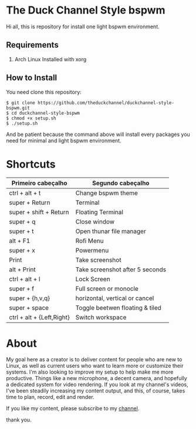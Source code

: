 # The Duck Channel Style bspwm

Hi all, this is repository for install one light bspwm environment. 

## Requirements

1. Arch Linux Installed with xorg

## How to Install

You need clone this repository:
```console
$ git clone https://github.com/theduckchannel/duckchannel-style-bspwm.git
$ cd duckchannel-style-bspwm
$ chmod +x setup.sh 
$ ./setup.sh
```

And be patient because the command above will install every packages you need for minimal and light bspwm environment.


# Shortcuts

| Primeiro cabeçalho  |  Segundo cabeçalho  |
| ------------------- | ------------------- |
|  ctrl + alt + t     |  Change bspwm theme |
| super + Return   |  Terminal |
| super + shift + Return | Floating Terminal |
| super + q | Close window |
| super + t | Open thunar file manager |
| alt + F1 | Rofi Menu |
| super + x | Powermenu |
| Print | Take screenshot  |
| alt + Print | Take screenshot after 5 seconds |
| ctrl + alt + l | Lock Screen |
| super + f | Full screen or monocle |
| super + {h,v,q} | horizontal, vertical or cancel |
| super + space | Toggle beetwen floating & tiled |
| ctrl + alt + {Left,Right} | Switch workspace |


# About

My goal here as a creator is to deliver content for people who are new to Linux, as well as current users who want to learn more or customize their systems. I'm also looking to improve my setup to help make me more productive. Things like a new microphone, a decent camera, and hopefully a dedicated system for video rendering. If you look at my channel's videos, I've been steadily increasing my content output, and this, of course, takes time to plan, record, edit and render.


If you like my content, please subscribe to my [channel](https://www.youtube.com/c/TheDuckChannel). 

thank you. 
